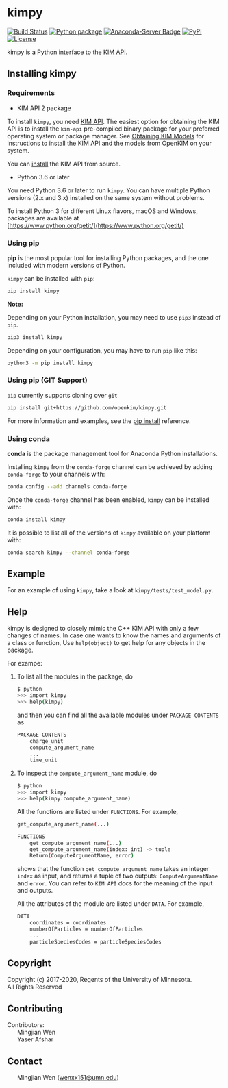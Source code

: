 # kimpy

[![Build Status](https://travis-ci.org/openkim/kimpy.svg?branch=master)](https://travis-ci.org/openkim/kimpy)
[![Python package](https://github.com/openkim/kimpy/workflows/Python%20package/badge.svg)](https://github.com/openkim/kimpy/actions)
[![Anaconda-Server Badge](https://img.shields.io/conda/vn/conda-forge/kimpy.svg)](https://anaconda.org/conda-forge/kimpy)
[![PyPI](https://img.shields.io/pypi/v/kimpy.svg)](https://pypi.python.org/pypi/kimpy)
[![License](https://img.shields.io/badge/license-CDDL--1.0-blue)](LICENSE.CDDL)

kimpy is a Python interface to the [KIM API](https://openkim.org/kim-api).

## Installing kimpy

### Requirements

- KIM API 2 package

To install `kimpy`, you need [KIM API](https://openkim.org/kim-api). The
easiest option for obtaining the KIM API is to install the `kim-api`
pre-compiled binary package for your preferred operating system or package
manager. See
[Obtaining KIM Models](https://openkim.org/doc/usage/obtaining-models) for
instructions to install the KIM API and the models from OpenKIM on your system.

You can
[install](https://openkim.org/doc/usage/obtaining-models#installing_api)
the KIM API from source.

- Python 3.6 or later

You need Python 3.6 or later to run `kimpy`. You can have multiple
Python versions (2.x and 3.x) installed on the same system without problems.

To install Python 3 for different Linux flavors, macOS and Windows, packages
are available at\
[https://www.python.org/getit/](https://www.python.org/getit/)

### Using pip

**pip** is the most popular tool for installing Python packages, and the one
included with modern versions of Python.

`kimpy` can be installed with `pip`:

```sh
pip install kimpy
```

**Note:**

Depending on your Python installation, you may need to use `pip3` instead of
`pip`.

```sh
pip3 install kimpy
```

Depending on your configuration, you may have to run `pip` like this:

```sh
python3 -m pip install kimpy
```

### Using pip (GIT Support)

`pip` currently supports cloning over `git`

```sh
pip install git+https://github.com/openkim/kimpy.git
```

For more information and examples, see the
[pip install](https://pip.pypa.io/en/stable/reference/pip_install/#id18)
reference.

### Using conda

**conda** is the package management tool for Anaconda Python installations.

Installing `kimpy` from the `conda-forge` channel can be achieved by adding
`conda-forge` to your channels with:

```sh
conda config --add channels conda-forge
```

Once the `conda-forge` channel has been enabled, `kimpy` can be installed with:

```sh
conda install kimpy
```

It is possible to list all of the versions of `kimpy` available on your
platform with:

```sh
conda search kimpy --channel conda-forge
```

## Example

For an example of using `kimpy`, take a look at `kimpy/tests/test_model.py`.

## Help

kimpy is designed to closely mimic the C++ KIM API with only a few changes of
names. In case one wants to know the names and arguments of a class or
function, Use `help(object)` to get help for any objects in the package.

For exampe:

1. To list all the modules in the package, do

    ```sh
    $ python
    >>> import kimpy
    >>> help(kimpy)
    ```

    and then you can find all the available modules under `PACKAGE CONTENTS` as

    ```sh
    PACKAGE CONTENTS
        charge_unit
        compute_argument_name
        ...
        time_unit
    ```

2. To inspect the `compute_argument_name` module, do

    ```sh
    $ python
    >>> import kimpy
    >>> help(kimpy.compute_argument_name)
    ```

    All the functions are listed under `FUNCTIONS`. For example,

    ```sh
    get_compute_argument_name(...)

    FUNCTIONS
        get_compute_argument_name(...)
        get_compute_argument_name(index: int) -> tuple
        Return(ComputeArgumentName, error)
    ```

    shows that the function `get_compute_argument_name` takes an integer
    `index` as input, and returns a tuple of two outputs: `ComputeArgumentName`
    and `error`. You can refer to `KIM API` docs for the meaning of the input
    and outputs.

    All the attributes of the module are listed under `DATA`. For example,

    ```sh
    DATA
        coordinates = coordinates
        numberOfParticles = numberOfParticles
        ...
        particleSpeciesCodes = particleSpeciesCodes
    ```

## Copyright

Copyright (c) 2017-2020, Regents of the University of Minnesota.\
All Rights Reserved

## Contributing

Contributors:\
&nbsp;&nbsp;&nbsp;&nbsp;&nbsp;&nbsp;Mingjian Wen\
&nbsp;&nbsp;&nbsp;&nbsp;&nbsp;&nbsp;Yaser Afshar

## Contact

&nbsp;&nbsp;&nbsp;&nbsp;&nbsp;&nbsp;Mingjian Wen (wenxx151@umn.edu)
